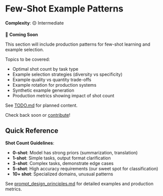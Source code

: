 # Few-Shot Example Patterns

**Complexity**: 🟡 Intermediate

🚧 **Coming Soon**

This section will include production patterns for few-shot learning and example selection.

Topics to be covered:
- Optimal shot count by task type
- Example selection strategies (diversity vs specificity)
- Example quality vs quantity trade-offs
- Example rotation for production systems
- Synthetic example generation
- Production metrics showing impact of shot count

See [TODO.md](../TODO.md) for planned content.

Check back soon or [contribute](../CONTRIBUTING.md)!

## Quick Reference

**Shot Count Guidelines**:
- **0-shot**: Model has strong priors (summarization, translation)
- **1-shot**: Simple tasks, output format clarification
- **3-shot**: Complex tasks, demonstrate edge cases
- **5-shot**: High accuracy requirements (our sweet spot for classification)
- **10+ shot**: Specialized domains, unusual patterns

See [prompt_design_principles.md](../prompt_design_principles.md#few-shot-learning-patterns) for detailed examples and production metrics.
